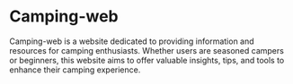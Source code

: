 # Camping-web
Camping-web is a website dedicated to providing information and resources for camping enthusiasts. Whether users are seasoned campers or beginners, this website aims to offer valuable insights, tips, and tools to enhance their camping experience. 
